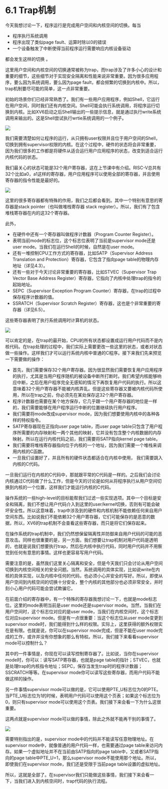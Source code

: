 # 6.1 Trap机制

今天我想讨论一下，程序运行是完成用户空间和内核空间的切换。每当

* 程序执行系统调用
* 程序出现了类似page fault、运算时除以0的错误
* 一个设备触发了中断使得当前程序运行需要响应内核设备驱动

都会发生这样的切换 。

这里用户空间和内核空间的切换通常被称为trap，而trap涉及了许多小心的设计和重要的细节，这些细节对于实现安全隔离和性能来说非常重要。因为很多应用程序，要么因为系统调用，要么因为page fault，都会频繁的切换到内核中。所以，trap机制要尽可能的简单，这一点非常重要。

初始的场景你们已经非常熟悉了。我们有一些用户应用程序，例如Shell，它运行在用户空间，同时我们还有内核空间。Shell可能会执行系统调用，将程序运行切换到内核。比如XV6启动之后Shell输出的一些提示信息，就是通过执行write系统调用来输出的。这是Shell尝试执行wrtie系统调用的一个例子。

![](../gitbook/assets/image%20%28133%29.png)

我们需要清楚如何让程序的运行，从只拥有user权限并且位于用户空间的Shell，切换到拥有supervisor权限的内核。在这个过程中，硬件的状态将会非常重要，因为我们很多的工作都是将硬件从适合运行用户应用程序的状态，改变到适合运行内核代码的状态。

我们最关心的状态可能是32个用户寄存器，这在上节课中有介绍。RISC-V总共有32个比如a0，a1这样的寄存器，用户应用程序可以使用全部的寄存器，并且使用寄存器的指令性能是最好的。

![](../gitbook/assets/image%20%28134%29.png)

这里的很多寄存器都有特殊的作用，我们之后都会看到。其中一个特别有意思的寄存器是stack pointer（也叫做堆栈寄存器 stack register）。所以，我们有了包含堆栈寄存器在内的这32个寄存器。

此外，

* 在硬件中还有一个寄存器叫做程序计数器（Program Counter Register）。
* 表明当前mode的标志位，这个标志位表明了当前是supervisor mode还是user mode。当我们在运行Shell的时候，自然是在user mode。
* 还有一堆控制CPU工作方式的寄存器，比如SATP（Supervisor Address Translation and Protection）寄存器，它包含了指向page table的物理内存地址（详见4.3）。
* 还有一些对于今天讨论非常重要的寄存器，比如STVEC（Supervisor Trap Vector Base Address Register）寄存器，它指向了内核中处理trap的指令的起始地址。
* SEPC（Supervisor Exception Program Counter）寄存器，在trap的过程中保存程序计数器的值。
* SSRATCH（Supervisor Scratch Register）寄存器，这也是个非常重要的寄存器（详见6.5）。

这些寄存器表明了执行系统调用时计算机的状态。

![](../gitbook/assets/image%20%28132%29.png)

可以肯定的是，在trap的最开始，CPU的所有状态都设置成运行用户代码而不是内核代码。在trap处理的过程中，我们实际上需要更改一些这里的状态，或者对状态做一些操作。这样我们才可以运行系统内核中普通的C程序。接下来我们先来预览一下需要做的操作：

* 首先，我们需要保存32个用户寄存器。因为很显然我们需要恢复用户应用程序的执行，尤其是当用户程序随机的被设备中断所打断时。我们希望内核能够响应中断，之后在用户程序完全无感知的情况下再恢复用户代码的执行。所以这意味着32个用户寄存器不能被内核弄乱。但是这些寄存器又要被内核代码所使用，所以在trap之前，你必须先在某处保存这32个用户寄存器。
* 程序计数器也需要在某个地方保存，它几乎跟一个用户寄存器的地位是一样的，我们需要能够在用户程序运行中断的位置继续执行用户程序。
* 我们需要将mode改成supervisor mode，因为我们想要使用内核中的各种各样的特权指令。
* SATP寄存器现在正指向user page table，而user page table只包含了用户程序所需要的内存映射和一两个其他的映射，它并没有包含整个内核数据的内存映射。所以在运行内核代码之前，我们需要将SATP指向kernel page table。
* 我们需要将堆栈寄存器指向位于内核的一个地址，因为我们需要一个堆栈来调用内核的C函数。
* 一旦我们设置好了，并且所有的硬件状态都适合在内核中使用， 我们需要跳入内核的C代码。

一旦我们运行在内核的C代码中，那就跟平常的C代码是一样的。之后我们会讨论内核通过C代码做了什么工作，但是今天的讨论是如何从将程序执行从用户空间切换到内核的一个位置，这样我们才能运行内核的C代码。

操作系统的一些high-level的目标能帮我们过滤一些实现选项。其中一个目标是安全和隔离，我们不想让用户代码介入到这里的user/kernel切换，否则有可能会破坏安全性。所以这意味着，trap中涉及到的硬件和内核机制不能依赖任何来自用户空间东西。比如说我们不能依赖32个用户寄存器，它们可能保存的是恶意的数据，所以，XV6的trap机制不会查看这些寄存器，而只是将它们保存起来。

在操作系统的trap机制中，我们仍然想保留隔离性并防御来自用户代码的可能的恶意攻击。同样也很重要的是，另一方面，我们想要让trap机制对用户代码是透明的，也就是说我们想要执行trap，然后在内核中执行代码，同时用户代码并不用察觉到任何有意思的事情。这样也更容易写用户代码。

需要注意的是，虽然我们这里关心隔离和安全，但是今天我们只会讨论从用户空间切换到内核空间相关的安全问题。当然，系统调用的具体实现，比如说write在内核的具体实现，以及内核中任何的代码，也必须小心并安全的写好。所以，即使从用户空间到内核空间的切换十分安全，整个内核的其他部分也必须非常安全，并时刻小心用户代码可能会尝试欺骗它。

在前面介绍的寄存器中，有一个特殊的寄存器我想讨论一下，也就是mode标志位。这里的mode表明当前是user mode还是supervisor mode。当然，当我们在用户空间时，这个标志位对应的是user mode，当我们在内核空间时，这个标志位对应supervisor mode。但是有一点很重要：当这个标志位从user mode变更到supervisor mode时，我们能得到什么样的权限。实际上，这里获得的额外权限实在是有限。也就是说，你可以在supervisor mode完成，但是不能在user mode完成的工作，或许并没有你想象的那么有特权。所以，我们接下来看看supervisor mode可以控制什么？

其中的一件事情是，你现在可以读写控制寄存器了。比如说，当你在supervisor mode时，你可以：读写SATP寄存器，也就是page table的指针；STVEC，也就是处理trap的内核指令地址；SEPC，保存当发生trap时的程序计数器；SSCRATCH等等。在supervisor mode你可以读写这些寄存器，而用户代码不能做这样的操作。

另一件事情supervisor mode可以做的是，它可以使用PTE\_U标志位为0的PTE。当PTE\_U标志位为1的时候，表明用户代码可以使用这个页表；如果这个标志位为0，则只有supervisor mode可以使用这个页表。我们接下来会看一下为什么这很重要。

这两点就是supervisor mode可以做的事情，除此之外就不能再干别的事情了。

![](../gitbook/assets/image%20%28188%29.png)

需要特别指出的是，supervisor mode中的代码并不能读写任意物理地址。在supervisor mode中，就像普通的用户代码一样，也需要通过page table来访问内存。如果一个虚拟地址并不在当前由SATP指向的page table中，又或者SATP指向的page table中PTE\_U=1，那么supervisor mode不能使用那个地址。所以，即使我们在supervisor mode，我们还是受限于当前page table设置的虚拟地址。

所以，这就是全部了。在supervisor我们只能做这些事情，我们接下来会看一下，当我们进入到内核空间时，trap代码的执行流程。



